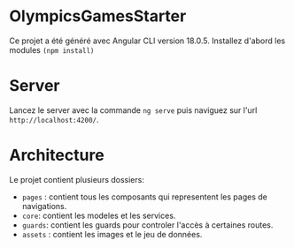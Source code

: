 # OlympicsGamesStarter
Ce projet a été généré avec Angular CLI version 18.0.5.
Installez d'abord les modules `(npm install)`

# Server
Lancez le server avec la commande `ng serve` puis naviguez sur l'url `http://localhost:4200/`.

# Architecture
Le projet contient plusieurs dossiers:

- `pages` : contient tous les composants qui representent les pages de navigations.
- `core`: contient les modeles et les services.
- `guards`: contient les guards pour controler l'accès à certaines routes.
- `assets` : contient les images et le jeu de données.
